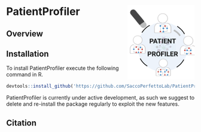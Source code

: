 # PatientProfiler <img src="./img/PatientProfiler_logo.png" align="right" width="180" height="200"/>

## Overview

## Installation

To install PatientProfiler execute the following command in R.

``` r
devtools::install_github('https://github.com/SaccoPerfettoLab/PatientProfiler/')
```

PatientProfiler is currently under active development, as such we suggest to delete and re-install the package regularly to exploit the new features.

## Citation

